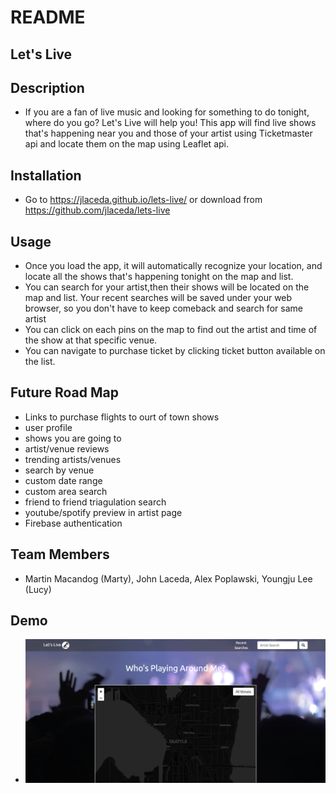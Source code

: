 
# README 

## Let's Live

## Description
- If you are a fan of live music and looking for something to do tonight, where do you go?
Let's Live will help you! 
This app will find live shows that's happening near you and those of your artist using Ticketmaster api  and locate them on the map using Leaflet api. 

## Installation
- Go to https://jlaceda.github.io/lets-live/
or download from https://github.com/jlaceda/lets-live

## Usage
- Once you load the app, it will automatically recognize your location, and locate all the shows that's happening tonight on the map and list. 
- You can search for your artist,then their shows will be located on the map and list. Your recent searches will be saved under your web browser, so you don't have to keep comeback and search for same artist
- You can  click on each pins on the map to find out the artist and time of the show at that specific venue.
- You can navigate to purchase ticket by clicking ticket button available on the list.

## Future Road Map
- Links to purchase flights to ourt of town shows
- user profile
- shows you are going to 
- artist/venue reviews  
- trending artists/venues
- search by venue
- custom date range
- custom area search
- friend to friend triagulation search
- youtube/spotify preview in artist page
- Firebase authentication

## Team Members
- Martin Macandog (Marty), John Laceda, Alex Poplawski, Youngju Lee (Lucy)

## Demo
- ![Alt text](assets/images/demo.png?raw=true  "demo") 